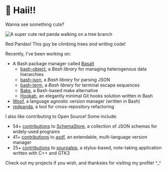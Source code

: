 # 👋 Haii!!

Wanna see something cute?

![A super cute red panda walking on a tree branch](./redpanda3.jpg)

Red Pandas! This guy be climbing trees _and_ writing code!

Recently, I've been working on:

- A Bash package manager called [Basalt](https://github.com/hyperupcall/basalt)
  - [bash-object](https://github.com/hyperupcall/bash-object), a _Bash library_ for managing heterogenous data hierarchies
  - [bash-json](https://github.com/hyperupcall/bash-json), a _Bash library_ for parsing JSON
  - [bash-term](https://github.com/hyperupcall/bash-term), a _Bash library_ for terminal escape sequences
  - [Bake](https://github.com/hyperupcall/bake), a Bash-based make alternative
  - [Hookah](https://github.com/hyperupcall/hookah), an elegantly minimal Git hooks solution written in Bash
- [Woof](https://github.com/hyperupcall/woof), a language agnostic version manager (written in Bash)
- [redpanda](https://github.com/hyperupcall/redpanda), a tool for cross-repository refactoring 

I also like contributing to Open Source! Some include:

- 54+ [contributions](https://github.com/SchemaStore/schemastore/pulls?q=author%3Ahyperupcall+is%3Apr+is%3Amerged+sort%3Aupdated-desc) to [SchemaStore](https://github.com/SchemaStore/schemastore), a collection of JSON schemas for widely-used programs
- 41+ [contributions](https://github.com/asdf-vm/asdf/pulls?q=author%3Ahyperupcall+is%3Apr+is%3Amerged+sort%3Aupdated-desc) to [asdf](https://github.com/asdf-vm/asdf), an extendable, multi-language version manager
- 25+ [contributions](https://github.com/xournalpp/xournalpp/pulls?q=author%3Ahyperupcall+is%3Apr+is%3Amerged+sort%3Aupdated-desc) to [xournalpp](https://github.com/xournalpp/xournalpp), a stylus-based, note-taking application written with C++ and GTK3

Check out my projects if you wish, and thanksies for visiting my profile! ^_^

